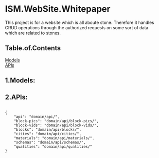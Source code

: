 # ISM.WebSite.Whitepaper

This project is for a website which is all aboute stone.
Therefore it handles CRUD operations through the authorized requests on some sort of data which are related to stones.

## Table.of.Contents

<a href='#1models'> Models </a> <br>
<a href='##2apis'> APIs </a>
<a href=''></a>
<a href=''></a>
<a href=''></a>

## 1.Models:

## 2.APIs:

<code>
{
    "api": "domain/api/",
    "block-pics": "domain/api/block-pics/",
    "block-vids": "domain/api/block-vids/",
    "blocks": "domain/api/blocks/",
    "cities": "domain/api/cities/",
    "materials": "domain/api/materials/",
    "schemas": "domain/api/schemas/",
    "qualities": "domain/api/qualities/"
}
</code>
